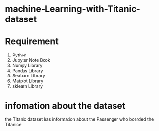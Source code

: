 # machine-Learning-with-Titanic-dataset

# Requirement 

1. Python
2. Jupyter Note Book
3. Numpy Library
4. Pandas Library
5. Seaborn Library
6. Matplot Library
7. sklearn Library


  # infomation about the dataset
the Titanic dataset has information about the Passenger who boarded the Titanice 

